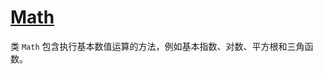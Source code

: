 # [Math](https://doc.qzxdp.cn/jdk/20/zh/api/java.base/java/lang/Math.html)

类 `Math` 包含执行基本数值运算的方法，例如基本指数、对数、平方根和三角函数。

